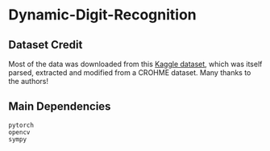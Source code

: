 # Dynamic-Digit-Recognition

## Dataset Credit
Most of the data was downloaded from this [Kaggle dataset](https://www.kaggle.com/datasets/xainano/handwrittenmathsymbols), which was itself parsed, extracted and modified from a CROHME dataset. Many thanks to the authors!

## Main Dependencies
```
pytorch 
opencv
sympy
```

 